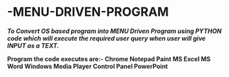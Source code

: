 # -MENU-DRIVEN-PROGRAM
***To Convert OS based program into MENU Driven Program using PYTHON code which will execute the required user query when user will give INPUT as a  TEXT.***

**Program the code executes are:-
Chrome
Notepad
Paint
MS Excel
MS Word
Windows Media Player
Control Panel
PowerPoint**

